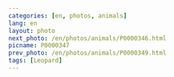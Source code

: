 ```yaml
---
categories: [en, photos, animals]
lang: en
layout: photo
next_photo: /en/photos/animals/P0000346.html
picname: P0000347
prev_photo: /en/photos/animals/P0000349.html
tags: [Leopard]
---
```

